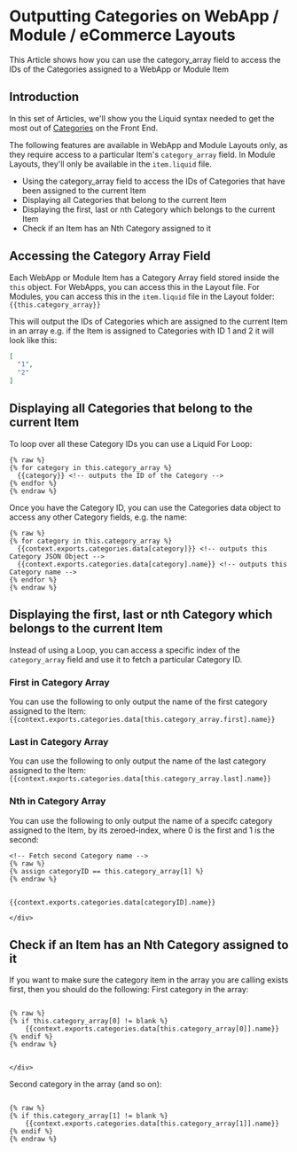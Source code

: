 # Outputting Categories on WebApp / Module / eCommerce Layouts

This Article shows how you can use the category\_array field to access the IDs of the Categories assigned to a WebApp or Module Item

## Introduction

In this set of Articles, we'll show you the Liquid syntax needed to get the most out of [Categories](https://help.siteglide.com/article/123-categories-getting-started) on the Front End.

The following features are available in WebApp and Module Layouts only, as they require access to a particular Item's `category_array` field. In Module Layouts, they'll only be available in the `item.liquid` file.

* Using the category\_array field to access the IDs of Categories that have been assigned to the current Item
* Displaying all Categories that belong to the current Item
* Displaying the first, last or nth Category which belongs to the current Item
* Check if an Item has an Nth Category assigned to it

## Accessing the Category Array Field

Each WebApp or Module Item has a Category Array field stored inside the `this` object. For WebApps, you can access this in the Layout file. For Modules, you can access this in the `item.liquid` file in the Layout folder: `{{this.category_array}}`

This will output the IDs of Categories which are assigned to the current Item in an array e.g. if the Item is assigned to Categories with ID 1 and 2 it will look like this:

```json
[
  "1",
  "2"
]
```

## Displaying all Categories that belong to the current Item

To loop over all these Category IDs you can use a Liquid For Loop:

```liquid
{% raw %}
{% for category in this.category_array %}
  {{category}} <!-- outputs the ID of the Category -->
{% endfor %}
{% endraw %}

```

Once you have the Category ID, you can use the Categories data object to access any other Category fields, e.g. the name:

```liquid
{% raw %}
{% for category in this.category_array %}
  {{context.exports.categories.data[category]}} <!-- outputs this Category JSON Object -->
  {{context.exports.categories.data[category].name}} <!-- outputs this Category name -->
{% endfor %}
{% endraw %}

```

## Displaying the first, last or nth Category which belongs to the current Item

Instead of using a Loop, you can access a specific index of the `category_array` field and use it to fetch a particular Category ID.

### First in Category Array

You can use the following to only output the name of the first category assigned to the Item:`{{context.exports.categories.data[this.category_array.first].name}}`

### Last in Category Array

You can use the following to only output the name of the last category assigned to the Item:`{{context.exports.categories.data[this.category_array.last].name}}`

### Nth in Category Array

You can use the following to only output the name of a specifc category assigned to the Item, by its zeroed-index, where 0 is the first and 1 is the second:

```liquid
<!-- Fetch second Category name -->
{% raw %}
{% assign categoryID == this.category_array[1] %}
{% endraw %}


{{context.exports.categories.data[categoryID].name}}

</div>
```

## Check if an Item has an Nth Category assigned to it

If you want to make sure the category item in the array you are calling exists first, then you should do the following: First category in the array:

```liquid

{% raw %}
{% if this.category_array[0] != blank %}
    {{context.exports.categories.data[this.category_array[0]].name}}
{% endif %}
{% endraw %}


</div>
```

Second category in the array (and so on):

```liquid

{% raw %}
{% if this.category_array[1] != blank %}
    {{context.exports.categories.data[this.category_array[1]].name}}
{% endif %}
{% endraw %}
```
